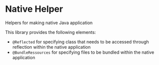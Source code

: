 # Native Helper

Helpers for making native Java application 

This library provides the following elements:
- `@Reflected` for specifying class that needs to be accessed through reflection within the native application
- `@BundleRessources` for specifying files to be bundled within the native application
